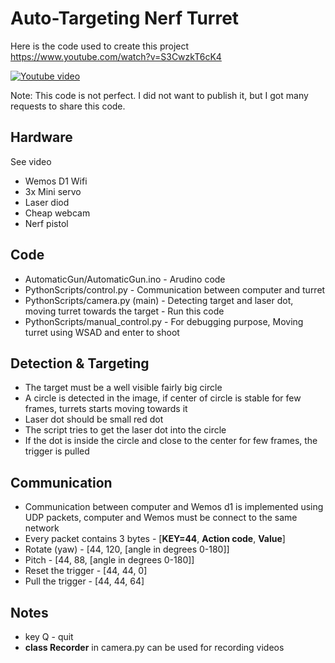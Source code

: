 # Auto-Targeting Nerf Turret

Here is the code used to create this project
 https://www.youtube.com/watch?v=S3CwzkT6cK4

[![Youtube video](https://img.youtube.com/vi/S3CwzkT6cK4/0.jpg)](https://www.youtube.com/watch?v=S3CwzkT6cK4)

Note: This code is not perfect. I did not want to publish it, but I got many requests to share this code.

## Hardware
See video
 * Wemos D1 Wifi
 * 3x Mini servo
 * Laser diod
 * Cheap webcam 
 * Nerf pistol

## Code
 * AutomaticGun/AutomaticGun.ino  - Arudino code
 * PythonScripts/control.py - Communication between computer and turret
 * PythonScripts/camera.py (main) - Detecting target and laser dot, moving turret towards the target - Run this code
 * PythonScripts/manual_control.py - For debugging purpose, Moving turret using WSAD and enter to shoot

## Detection & Targeting
 * The target must be a well visible fairly big circle
 * A circle is detected in the image, if center of circle is stable for few frames, turrets starts moving towards it
 * Laser dot should be small red dot
 * The script tries to get the laser dot into the circle
 * If the dot is inside the circle and close to the center for few frames, the trigger is pulled

## Communication
 * Communication between computer and Wemos d1 is implemented using UDP packets, computer and Wemos must be connect to the same network
 * Every packet contains 3 bytes - [**KEY=44**, **Action code**, **Value**]
 * Rotate (yaw) - [44, 120, [angle in degrees 0-180]]
 * Pitch - [44, 88, [angle in degrees 0-180]]
 * Reset the trigger - [44, 44, 0]
 * Pull the trigger - [44, 44, 64]


## Notes
 * key Q - quit
 * **class Recorder** in camera.py can be used for recording videos

